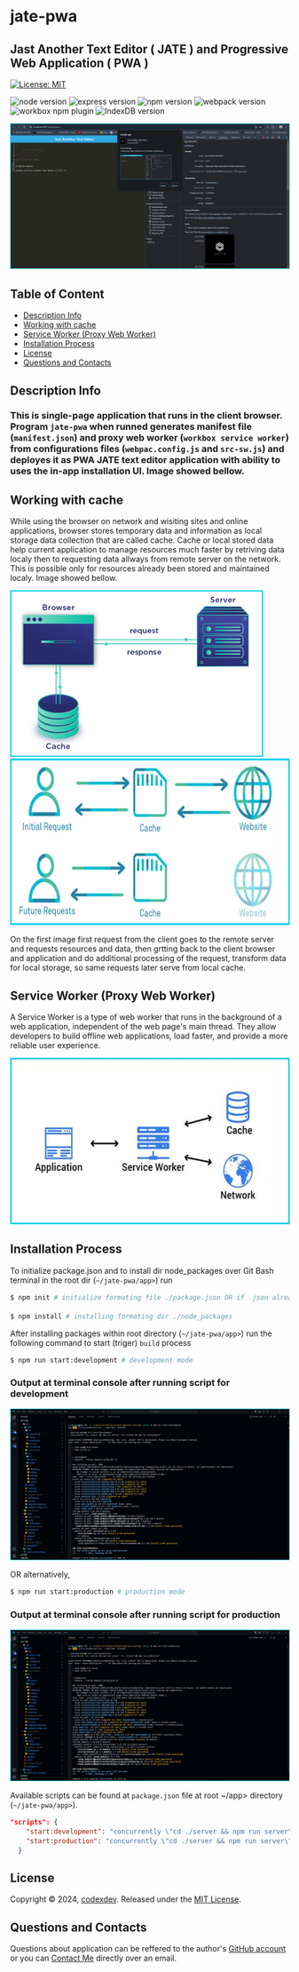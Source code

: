 # jate-pwa

## Jast Another Text Editor ( JATE ) and Progressive Web Application ( PWA )

[![License: MIT](https://img.shields.io/badge/License-MIT-aqua.svg?style=for-the-badge)](https://opensource.org/licenses/MIT) 

![node version](https://img.shields.io/badge/v22-node-blue?logo=nodedotjs) ![express version](https://img.shields.io/npm/v/express?logo=express&label=Express.js&labelColor=grey&color=blue) ![npm version](https://img.shields.io/badge/version-v10.5.1-npm.svg?style=flat&logo=npm&label=npm&labelColor=grey&color=red) ![webpack version](https://img.shields.io/npm/v/webpack?logo=webpack&label=webpack%20npm) ![workbox npm plugin](https://img.shields.io/npm/v/workbox-webpack-plugin?logo=npm&label=workbox-webpack-plugin) ![IndexDB version](https://img.shields.io/npm/v/idb?logo=npm&label=IndexDB)

![JATE App](./images/JATE-screenshot-main.PNG)

## Table of Content

- [Description Info](#description-info)
- [Working with cache](#working-with-cache)
- [Service Worker (Proxy Web Worker)](#service-worker-proxy-web-worker)
- [Installation Process](#installation-process)
- [License](#license)
- [Questions and Contacts](#questions-and-contacts)

## Description Info

### This is single-page application that runs in the client browser. Program `jate-pwa` when runned generates manifest file (`manifest.json`) and proxy web worker (`workbox service worker`) from configurations files (`webpac.config.js` and `src-sw.js`) and deployes it as PWA JATE text editor application with ability to uses the in-app installation UI. Image showed bellow.

## Working with cache

While using the browser on network and wisiting sites and online applications, browser stores temporary data and information as local storage data collection that are called cache. Cache or local stored data help current application to manage resources much faster by retriving data localy then to requesting data allways from remote server on the network. This is possible only for resources already been stored and maintained localy. Image showed bellow.

[<img src="./images/request-cache.png" height="300" alt="Request-Cache model." />](./images/request-cache.png) [<img src="./images/cache-serve-local.png" height="300" alt="Cache serve localy." />](./images/cache-serve-local.png)

On the first image first request from the client goes to the remote server and requests resources and data, then grtting back to the client browser and application and do additional processing of the request, transform data for local storage, so same requests later serve from local cache.  

## Service Worker (Proxy Web Worker)

A Service Worker is a type of web worker that runs in the background of a web application, independent of the web page's main thread. They allow developers to build offline web applications, load faster, and provide a more reliable user experience.

[<img src="./images/service-worker.jpg" height="300" alt="Service Worker Model (Proxy Web Worker)" />](./images/service-worker.jpg)

## Installation Process

To initialize package.json and to install dir node_packages over Git Bash terminal in the root dir (`~/jate-pwa/app>`) run

```bash
$ npm init # initialize formating file ./package.json OR if .json already exists just

$ npm install # installing formating dir ./node_packages
```
After installing packages within root directory (`~/jate-pwa/app>`) run the following command to start (triger) `build` process 

```bash
$ npm run start:development # development mode 
```
### Output at terminal console after running script for development

[<img src="./images/run-dev-output-bord.png" width="" alt="Git Bash output console." />](./images/run-dev-output-bord.png)

OR alternatively,

```bash
$ npm run start:production # production mode
```
### Output at terminal console after running script for production

[<img src="./images/run-prod-output-bord.png" width="" alt="Git Bash output console." />](./images/run-prod-output-bord.png)

Available scripts can be found at `package.json` file at root ~/app> directory (`~/jate-pwa/app>`).

```json
"scripts": {
    "start:development": "concurrently \"cd ./server && npm run server\" \"cd ./client && npm run development\"",
    "start:production": "concurrently \"cd ./server && npm run server\" \"cd ./client && npm run production\""
  }
```
## License

Copyright © 2024, [codexdev](https://github.com/strahinjapopovic). Released under the [MIT License](./LICENSE).

<a id="questions-and-contacts"></a>
## Questions and Contacts

Questions about application can be reffered to the author's [GitHub account](https://github.com/strahinjapopovic) or you can [Contact Me](mailto:spope.mails@gmail.com) directly over an email.
